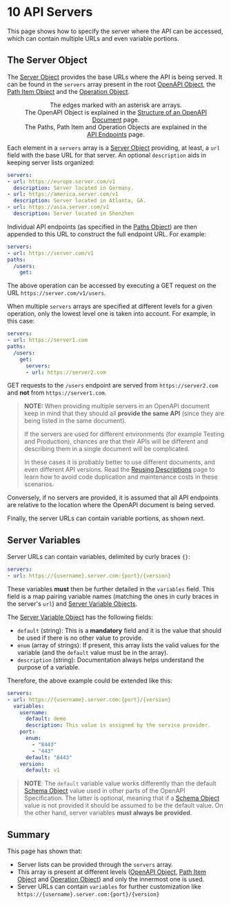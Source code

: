 # 10 API Servers

This page shows how to specify the server where the API can be accessed, which can contain multiple URLs and even variable portions.

## The Server Object

The [Server Object](https://spec.openapis.org/oas/v3.0.3#serverObject) provides the base URLs where the API is being served. It can be found in the `servers` array present in the root [OpenAPI Object](https://spec.openapis.org/oas/v3.0.3#oasServers), the [Path Item Object](https://spec.openapis.org/oas/v3.0.3#pathItemServers) and the [Operation Object](https://spec.openapis.org/oas/v3.0.3#operationServers).

<figure style="text-align:center">
  <object type="image/svg+xml" data="img/server-object.svg"></object>
  <figcaption>The edges marked with an asterisk are arrays.<br/>The OpenAPI Object is explained in the <a href="specification-structure.md">Structure of an OpenAPI Document</a> page.<br/>The Paths, Path Item and Operation Objects are explained in the <a href="specification-paths.md">API Endpoints</a> page.</figcaption>
</figure>

Each element in a `servers` array is a [Server Object](https://spec.openapis.org/oas/v3.0.3#serverObject) providing, at least, a `url` field with the base URL for that server. An optional `description` aids in keeping server lists organized:

```yaml
servers:
- url: https://europe.server.com/v1
  description: Server located in Germany.
- url: https://america.server.com/v1
  description: Server located in Atlanta, GA.
- url: https://asia.server.com/v1
  description: Server located in Shenzhen
```

Individual API endpoints (as specified in the [Paths Object](https://spec.openapis.org/oas/v3.0.3#pathsObject)) are then appended to this URL to construct the full endpoint URL. For example:

```yaml
servers:
- url: https://server.com/v1
paths:
  /users:
    get:
```

The above operation can be accessed by executing a GET request on the URL `https://server.com/v1/users`.

When multiple `servers` arrays are specified at different levels for a given operation, only the lowest level one is taken into account. For example, in this case:

```yaml
servers:
- url: https://server1.com
paths:
  /users:
    get:
      servers:
      - url: https://server2.com
```

GET requests to the `/users` endpoint are served from `https://server2.com` and **not** from `https://server1.com`.

> **NOTE:**
> When providing multiple servers in an OpenAPI document keep in mind that they should all **provide the same API** (since they are being listed in the same document).
>
> If the servers are used for different environments (for example Testing and Production), chances are that their APIs will be different and describing them in a single document will be complicated.
>
> In these cases it is probably better to use different documents, and even different API versions. Read the [Reusing Descriptions](specification-components.md) page to learn how to avoid code duplication and maintenance costs in these scenarios.

Conversely, if no servers are provided, it is assumed that all API endpoints are relative to the location where the OpenAPI document is being served.

Finally, the server URLs can contain variable portions, as shown next.

## Server Variables

Server URLs can contain variables, delimited by curly braces `{}`:

```yaml
servers:
- url: https://{username}.server.com:{port}/{version}
```

These variables **must** then be further detailed in the `variables` field. This field is a map pairing variable names (matching the ones in curly braces in the server's `url`) and [Server Variable Objects](https://spec.openapis.org/oas/v3.0.3#serverVariableObject).

The [Server Variable Object](https://spec.openapis.org/oas/v3.0.3#serverVariableObject) has the following fields:

- `default` (string): This is a **mandatory** field and it is the value that should be used if there is no other value to provide.
- `enum` (array of strings): If present, this array lists the valid values for the variable (and the `default` value must be in the array).
- `description` (string): Documentation always helps understand the purpose of a variable.

Therefore, the above example could be extended like this:

```yaml
servers:
- url: https://{username}.server.com:{port}/{version}
  variables:
    username:
      default: demo
      description: This value is assigned by the service provider.
    port:
      enum:
        - "8443"
        - "443"
      default: "8443"
    version:
      default: v1
```

> **NOTE**:
> The `default` variable value works differently than the default [Schema Object](https://spec.openapis.org/oas/v3.0.3#schemaObject) value used in other parts of the OpenAPI Specification. The latter is optional, meaning that if a [Schema Object](https://spec.openapis.org/oas/v3.0.3#schemaObject) value is not provided it should be assumed to be the default value. On the other hand, server variables **must always be provided**.

## Summary

This page has shown that:

- Server lists can be provided through the `servers` array.
- This array is present at different levels ([OpenAPI Object](https://spec.openapis.org/oas/v3.0.3#oasServers), [Path Item Object](https://spec.openapis.org/oas/v3.0.3#pathItemServers) and  [Operation Object](https://spec.openapis.org/oas/v3.0.3#operationServers)) and only the innermost one is used.
- Server URLs can contain `variables` for further customization like `https://{username}.server.com:{port}/{version}`
